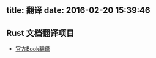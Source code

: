 title: 翻译
date: 2016-02-20 15:39:46
---

## Rust 文档翻译项目

* [官方Book翻译](https://kaisery.gitbooks.io/rust-book-chinese/content/)
